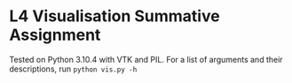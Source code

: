 # L4 Visualisation Summative Assignment

Tested on Python 3.10.4 with VTK and PIL.
For a list of arguments and their descriptions, run `python vis.py -h`
